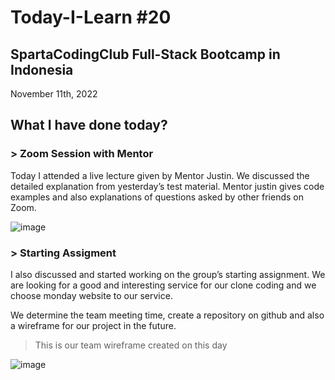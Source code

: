 # Today-I-Learn #20
## SpartaCodingClub Full-Stack Bootcamp in Indonesia
November 11th, 2022

## What I have done today?

### > Zoom Session with Mentor

Today I attended a live lecture given by Mentor Justin. 
We discussed the detailed explanation from yesterday’s test material. 
Mentor justin gives code examples and also explanations of questions asked by other friends on Zoom.

![image](https://user-images.githubusercontent.com/62550785/201378332-a00f62f1-bf52-4935-894d-941e0b0b54a4.png)

### > Starting Assigment

I also discussed and started working on the group’s starting assignment. 
We are looking for a good and interesting service for our clone coding and we choose monday website to our service.

We determine the team meeting time, create a repository on github and also a wireframe for our project in the future.

>This is our team wireframe created on this day

![image](https://user-images.githubusercontent.com/62550785/201378455-7ae35b69-2828-4006-b723-a592daa2f248.png)
